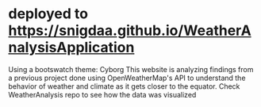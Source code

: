 # deployed to https://snigdaa.github.io/WeatherAnalysisApplication

Using a bootswatch theme: Cyborg
This website is analyzing findings from a previous project done using OpenWeatherMap's API to understand the behavior of weather and climate as it gets closer to the equator. Check WeatherAnalysis repo to see how the data was visualized
